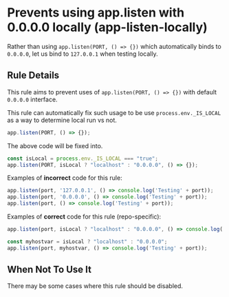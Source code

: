 # Prevents using app.listen with 0.0.0.0 locally (app-listen-locally)

Rather than using `app.listen(PORT, () => {})` which automatically binds to `0.0.0.0`, let us bind to `127.0.0.1` when testing locally.

## Rule Details

This rule aims to prevent uses of `app.listen(PORT, () => {})` with default `0.0.0.0` interface. 

This rule can automatically fix such usage to be use `process.env._IS_LOCAL` as a way to determine local run vs not.
```js
app.listen(PORT, () => {});
```
The above code will be fixed into.
```js
const isLocal = process.env._IS_LOCAL === "true";
app.listen(PORT, isLocal ? "localhost" : "0.0.0.0", () => {});
```


Examples of **incorrect** code for this rule:


```js
app.listen(port, '127.0.0.1', () => console.log('Testing' + port));
app.listen(port, '0.0.0.0', () => console.log('Testing' + port));
app.listen(port, () => console.log('Testing' + port));
```

Examples of **correct** code for this rule (repo-specific):

```js
app.listen(port, isLocal ? "localhost" : "0.0.0.0", () => console.log('Testing' + port));

const myhostvar = isLocal ? "localhost" : "0.0.0.0"; 
app.listen(port, myhostvar, () => console.log('Testing' + port));
```

## When Not To Use It

There may be some cases where this rule should be disabled. 
